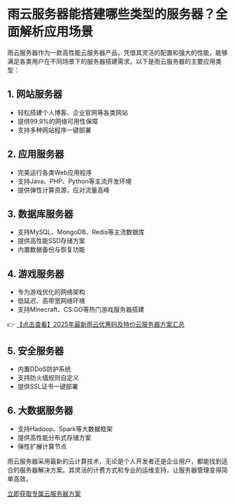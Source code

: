 # 雨云服务器能搭建哪些类型的服务器？全面解析应用场景

雨云服务器作为一款高性能云服务器产品，凭借其灵活的配置和强大的性能，能够满足各类用户在不同场景下的服务器搭建需求。以下是雨云服务器的主要应用类型：

## 1. 网站服务器
- 轻松搭建个人博客、企业官网等各类网站
- 提供99.9%的网络可用性保障
- 支持多种网站程序一键部署

## 2. 应用服务器
- 完美运行各类Web应用程序
- 支持Java、PHP、Python等主流开发环境
- 提供弹性计算资源，应对流量高峰

## 3. 数据库服务器
- 支持MySQL、MongoDB、Redis等主流数据库
- 提供高性能SSD存储方案
- 内置数据备份与恢复功能

## 4. 游戏服务器
- 专为游戏优化的网络架构
- 低延迟、高带宽网络环境
- 支持Minecraft、CS:GO等热门游戏服务器搭建

👉 [【点击查看】2025年最新雨云优惠码及特价云服务器方案汇总](https://bit.ly/RainYun)

## 5. 安全服务器
- 内置DDoS防护系统
- 支持防火墙规则自定义
- 提供SSL证书一键部署

## 6. 大数据服务器
- 支持Hadoop、Spark等大数据框架
- 提供高性能分布式存储方案
- 弹性扩展计算节点

雨云服务器采用最新的云计算技术，无论是个人开发者还是企业用户，都能找到适合的服务器解决方案。其灵活的计费方式和专业的运维支持，让服务器管理变得简单高效。

[立即获取专属云服务器方案](https://bit.ly/RainYun)